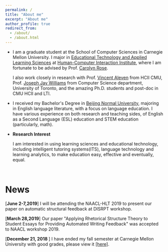 ```yaml
---
permalink: /
title: "About me"
excerpt: "About me"
author_profile: true
redirect_from: 
  - /about/
  - /about.html
---
```


* I am a graduate student at the School of Computer Sciences in Carnegie Mellon University. I major in [Educational Technology and Applied Learning Sciences](https://metals.hcii.cmu.edu) at [Human-Computer Interaction Institute](https://hcii.cmu.edu), where I am fortunate to be advised by Prof. 
[Carolyn Rose](http://www.cs.cmu.edu/~cprose/).  

  I also work closely in research with Prof. [Vincent Aleven](https://hcii.cmu.edu/people/vincent-aleven) from HCII CMU, Prof. [Joseph Jay Williams](http://www.josephjaywilliams.com) from Computer Science department, University of Toronto, and the amazing Ph.D. students and post-doc in CMU HCII and LTI.
* I received my Bachelor's Degree in [Beijing Normal University](https://english.bnu.edu.cn), majoring in English language literature, with a focus on language education. I have various experience on both research and teaching sides, of English as a Second Language (ESL) education and STEM education (particularly, math).
* **Research Interest**
  
  I am interested in using learning sciences and educational technology, including intelligent tutoring systems(ITS), language technology and learning analytics, to make education easy, effective and eventually, equal.  
  
<br>

News
===

[<b>June 2-7,2019</b>] I will be attending the NAACL-HLT 2019 to present our paper on automatic structural feedback at DISRPT workshop.

[<b>March 28,2019</b>] Our paper "Applying Rhetorical Structure Theory to Student Essays for Providing Automated Writing Feedback" was accepted to NAACL workshop 2019.

[<b>December 21, 2018 </b>] I have ended my fall semester at Carnegie Mellon University with good grades, please view it [[here]](http://kexin-yang.github.io/files/CMU_transcript.pdf).
